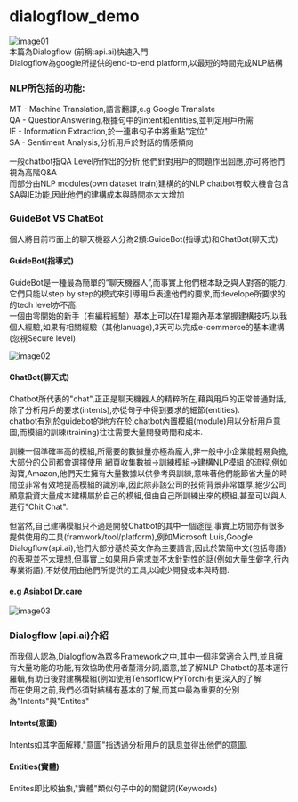 # dialogflow_demo
![image01](https://blog.dialogflow.com/images/dialogflow-logo.png)<br >
本篇為Dialogflow (前稱:api.ai)快速入門<br >
Dialogflow為google所提供的end-to-end platform,以最短的時間完成NLP結構 <br >

### NLP所包括的功能:
MT - Machine Translation,語言翻譯,e.g Google Translate <br >
QA - QuestionAnswering,根據句中的intent和entities,並判定用戶所需 <br >
IE - Information Extraction,於一連串句子中將重點"定位"<br > 
SA - Sentiment Analysis,分析用戶於對話的情感傾向 <br >

一般chatbot指QA Level所作岀的分析,他們針對用戶的問題作出回應,亦可將他們視為高階Q&A<br >
而部分由NLP modules(own dataset train)建構的的NLP chatbot有較大機會包含SA與IE功能,因此他們的建構成本與時間亦大大增加<br >

### GuideBot VS ChatBot
個人將目前市面上的聊天機器人分為2類:GuideBot(指導式)和ChatBot(聊天式)<br >

#### GuideBot(指導式)
GuideBot是一種最為簡單的“聊天機器人”,而事實上他們根本缺乏與人對答的能力,它們只能以step by step的模式來引導用戶表達他們的要求,而develope所要求的的tech level亦不高.<br >
一個由零開始的新手（有編程經驗）基本上可以在1星期內基本掌握建構技巧,以我個人經驗,如果有相關經驗（其他lanuage),3天可以完成e-commerce的基本建構 
(忽視Secure level)

![image02](https://camo.githubusercontent.com/82bc0349e969a3e53f7ebbf6b55cfd6bf69bf642/68747470733a2f2f692e696d6775722e636f6d2f713546595739382e706e67)

#### ChatBot(聊天式)
Chatbot所代表的"chat",正正是聊天機器人的精粹所在,藉與用戶的正常普通對話,除了分析用戶的要求(intents),亦從句子中得到要求的細節(entities).<br >
chatbot有別於guidebot的地方在於,chatbot內置模組(module)用以分析用戶意圖,而模組的訓練(training)往往需要大量開發時間和成本.<br >

訓練一個準確率高的模組,所需要的數據量亦極為龐大,非一般中小企業能輕易負擔,大部分的公司都會選擇使用 網頁收集數據->訓練模組->建構NLP模組 的流程,例如淘寶,Amazon,他們天生擁有大量數據以供參考與訓練,意味著他們能節省大量的時間並非常有效地提高模組的識別率,因此除非該公司的技術背景非常雄厚,絕少公司願意投資大量成本建構屬於自己的模組,但由自己所訓練出來的模組,甚至可以與人進行"Chit Chat".<br >

但當然,自己建構模組只不過是開發Chatbot的其中一個途徑,事實上坊間亦有很多提供使用的工具(framwork/tool/platform),例如Microsoft Luis,Google Dialogflow(api.ai),他們大部分基於英文作為主要語言,因此於繁簡中文(包括粵語)的表現並不太理想,但事實上如果用戶需求並不太針對性的話(例如大量生僻字,行內專業術語),不妨使用由他們所提供的工具,以減少開發成本與時間.

#### e.g Asiabot Dr.care<br>
 ![image03](http://www.drcare.ai/images/news5.jpg)
 
### Dialogflow (api.ai)介紹
而我個人認為,Dialogflow為眾多Framework之中,其中一個非常適合入門,並且擁有大量功能的功能,有效協助使用者釐清分詞,語意,並了解NLP Chatbot的基本運行羅輯,有助日後對建構模組(例如使用Tensorflow,PyTorch)有更深入的了解<br >
而在使用之前,我們必須對結構有基本的了解,而其中最為重要的分別為"Intents"與"Entites"<br >

#### Intents(意圖)
Intents如其字面解釋,"意圖"指透過分析用戶的訊息並得出他們的意圖.<br >

#### Entities(實體)
Entites即比較抽象,"實體"類似句子中的的關鍵詞(Keywords)
